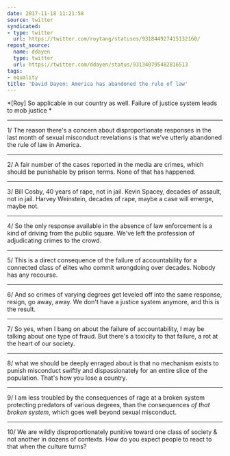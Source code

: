 ```yaml
---
date: 2017-11-18 11:21:58
source: twitter
syndicated:
- type: twitter
  url: https://twitter.com/roytang/statuses/931844927415132160/
repost_source:
  name: ddayen
  type: twitter
  url: https://twitter.com/ddayen/status/931340795482816513
tags:
- equality
title: 'David Dayen: America has abandoned the rule of law'
---
```


*[Roy] So applicable in our country as well. Failure of justice system leads to mob justice *

---

1/ The reason there's a concern about disproportionate responses in the last month of sexual misconduct revelations is that we've utterly abandoned the rule of law in America.

---

2/ A fair number of the cases reported in the media are crimes, which should be punishable by prison terms. None of that has happened.

---

3/ Bill Cosby, 40 years of rape, not in jail. Kevin Spacey, decades of assault, not in jail. Harvey Weinstein, decades of rape, maybe a case will emerge, maybe not.

---

4/ So the only response available in the absence of law enforcement is a kind of driving from the public square. We've left the profession of adjudicating crimes to the crowd.

---

5/ This is a direct consequence of the failure of accountability for a connected class of elites who commit wrongdoing over decades. Nobody has any recourse.

---

6/ And so crimes of varying degrees get leveled off into the same response, resign, go away, away. We don't have a justice system anymore, and this is the result.

---

7/ So yes, when I bang on about the failure of accountability, I may be talking about one type of fraud. But there's a toxicity to that failure, a rot at the heart of our society.

---

8/ what we should be deeply enraged about is that no mechanism exists to punish misconduct swiftly and dispassionately for an entire slice of the population. That's how you lose a country.

---

9/ I am less troubled by the consequences of rage at a broken system protecting predators of various degrees, than the consequences *of that broken system*, which goes well beyond sexual misconduct.

---

10/ We are wildly disproportionately punitive toward one class of society & not another in dozens of contexts. How do you expect people to react to that when the culture turns?